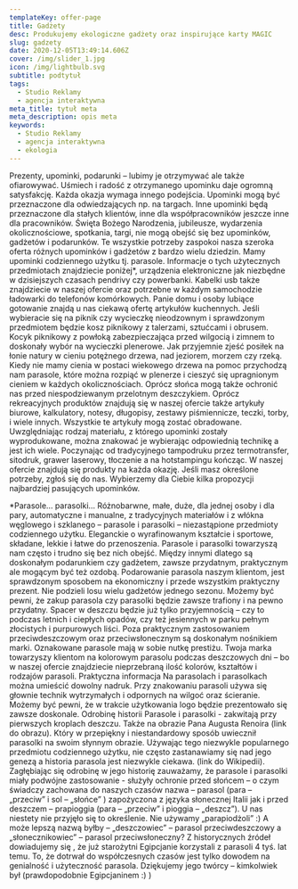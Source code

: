 ```yaml
---
templateKey: offer-page
title: Gadżety
desc: Produkujemy ekologiczne gadżety oraz inspirujące karty MAGIC
slug: gadzety
date: 2020-12-05T13:49:14.606Z
cover: /img/slider_1.jpg
icon: /img/lightbulb.svg
subtitle: podtytuł
tags:
  - Studio Reklamy
  - agencja interaktywna
meta_title: tytuł meta
meta_description: opis meta
keywords:
  - Studio Reklamy
  - agencja interaktywna
  - ekologia
---
```

Prezenty, upominki, podarunki – lubimy je otrzymywać ale także ofiarowywać. Uśmiech i radość z otrzymanego upominku daje ogromną satysfakcję. Każda okazja wymaga innego podejścia.
Upominki mogą być przeznaczone dla odwiedzających np. na targach. Inne upominki będą przeznaczone dla stałych klientów, inne dla współpracowników jeszcze inne dla pracowników.
Święta Bożego Narodzenia,  jubileusze, wydarzenia okolicznościowe, spotkania, targi, nie mogą obejść się bez upominków, gadżetów i podarunków.
Te wszystkie potrzeby zaspokoi nasza szeroka oferta różnych upominków i gadżetów z bardzo wielu dziedzin. Mamy upominki codziennego użytku tj. parasole. Informacje o tych użytecznych przedmiotach znajdziecie poniżej*, urządzenia elektroniczne jak niezbędne w dzisiejszych czasach pendrivy czy powerbanki. Kabelki usb także znajdziecie w naszej ofercie oraz potrzebne w każdym samochodzie ładowarki do telefonów komórkowych.
Panie domu i osoby lubiące gotowanie znajdą u nas ciekawą ofertę artykułów kuchennych.
Jeśli wybieracie się na piknik czy wycieczkę nieodzownym i sprawdzonym przedmiotem będzie kosz piknikowy z talerzami, sztućcami i obrusem. Kocyk piknikowy z powłoką zabezpieczająca przed wilgocią i zimnem to doskonały wybór na wycieczki plenerowe. Jak przyjemnie zjeść posiłek na łonie natury w cieniu potężnego drzewa, nad jeziorem, morzem czy rzeką.
Kiedy nie mamy cienia w postaci wiekowego drzewa na pomoc przychodzą nam parasole, które można rozpiąć w plenerze i cieszyć się upragnionym cieniem w każdych okolicznościach. Oprócz słońca mogą także ochronić nas przed niespodziewanym przelotnym deszczykiem.
Oprócz rekreacyjnych produktów znajdują się w naszej ofercie także artykuły biurowe, kalkulatory, notesy, długopisy, zestawy piśmiennicze, teczki, torby, i wiele innych. Wszystkie te artykuły mogą zostać obradowane.
Uwzględniając rodzaj materiału, z którego upominki zostały wyprodukowane, można znakować je wybierając odpowiednią technikę a jest ich wiele. Poczynając od tradycyjnego tampodruku przez termotransfer, sitodruk, grawer laserowy, tłoczenie a na hotstampingu kończąc.
W naszej ofercie znajdują się produkty na każda okazję. Jeśli masz określone potrzeby, zgłoś się do nas. Wybierzemy dla Ciebie kilka propozycji najbardziej pasujących upominków.

*Parasole… parasolki…
Różnobarwne, małe, duże, dla jednej osoby i dla pary, automatyczne i manualne, z tradycyjnych materiałów i z włókna węglowego i szklanego – parasole i parasolki – niezastąpione przedmioty codziennego użytku. Eleganckie o wyrafinowanym kształcie i sportowe, składane, lekkie i łatwe do przenoszenia.
Parasole i parasolki towarzyszą nam często i trudno się bez nich obejść. Między innymi dlatego są doskonałym podarunkiem czy gadżetem, zawsze przydatnym, praktycznym ale mogącym być też ozdobą. Podarowanie parasola naszym klientom, jest sprawdzonym sposobem na ekonomiczny i przede wszystkim praktyczny prezent. Nie podzieli losu wielu gadżetów jednego sezonu. Możemy być pewni, że zakup parasola czy parasolki będzie zawsze trafiony i na pewno przydatny. Spacer w deszczu będzie już tylko przyjemnością – czy to podczas letnich i ciepłych opadów, czy też jesiennych w parku pełnym złocistych i purpurowych liści.
Poza praktycznym zastosowaniem przeciwdeszczowym oraz przeciwsłonecznym są doskonałym nośnikiem marki. Oznakowane parasole mają w sobie nutkę prestiżu. Twoja marka towarzyszy klientom na kolorowym parasolu podczas deszczowych dni – bo w naszej ofercie znajdziecie nieprzebraną ilość kolorów, kształtów i rodzajów parasoli.
Praktyczna informacja
Na parasolach i parasolkach można umieścić dowolny nadruk. Przy znakowaniu parasoli używa się głownie technik wytrzymałych i odpornych na wilgoć oraz ścieranie. Możemy być pewni, że w trakcie użytkowania logo będzie prezentowało się zawsze doskonale.
Odrobinę historii
Parasole i parasolki -  zakwitają przy pierwszych kroplach deszczu. Także na obrazie Pana Augusta Renoira (link do obrazu). Który w przepiękny i niestandardowy sposób uwiecznił parasolki na swoim słynnym obrazie.  Używając tego niezwykle popularnego przedmiotu codziennego użytku, nie często zastanawiamy się nad jego genezą a historia parasola jest niezwykle ciekawa. (link do Wikipedii).
Zagłębiając się odrobinę w jego historię zauważamy, że parasole i parasolki miały podwójne zastosowanie - służyły ochronie przed słońcem – o czym świadczy zachowana do naszych czasów nazwa – parasol (para – „przeciw” i sol – „słońce” ) zapożyczona z języka słonecznej Italii jak i przed deszczem – prapioggia (para – „przeciw” i pioggia – „deszcz”). U nas niestety nie przyjęło się to określenie. Nie używamy „parapiodżoli” :) A może lepszą nazwą byłby – „deszczowiec” – parasol przeciwdeszczowy a „słonecznikowiec” – parasol przeciwsłoneczny?
Z historycznych źródeł dowiadujemy się , że już starożytni Egipcjanie korzystali z parasoli 4 tyś. lat temu. To, że dotrwał do współczesnych czasów jest tylko dowodem na genialność i użyteczność parasola. Dziękujemy jego twórcy – kimkolwiek był (prawdopodobnie Egipcjaninem :) )
 
